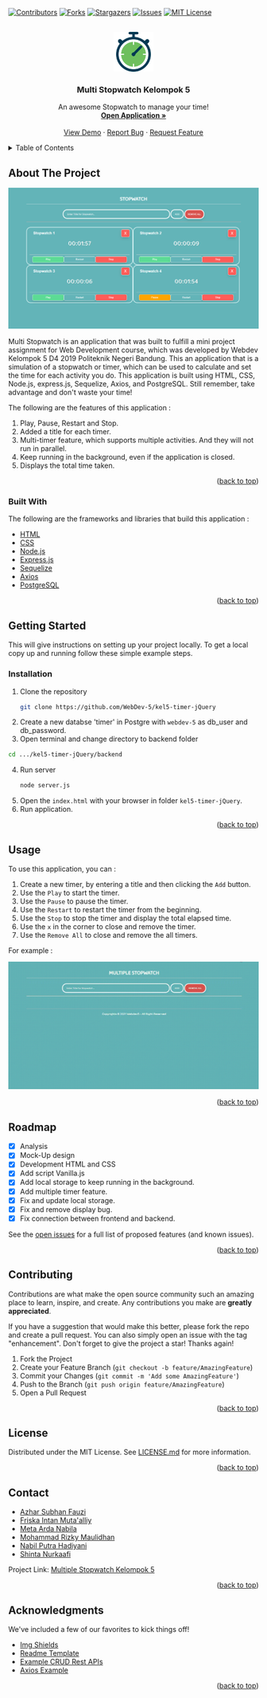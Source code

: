 <div id="top"></div>
<!--
*** Thanks for checking out the Best-README-Template. If you have a suggestion
*** that would make this better, please fork the repo and create a pull request
*** or simply open an issue with the tag "enhancement".
*** Don't forget to give the project a star!
*** Thanks again! Now go create something AMAZING! :D
-->

<!-- PROJECT SHIELDS -->
<!--
*** I'm using markdown "reference style" links for readability.
*** Reference links are enclosed in brackets [ ] instead of parentheses ( ).
*** See the bottom of this document for the declaration of the reference variables
*** for contributors-url, forks-url, etc. This is an optional, concise syntax you may use.
*** https://www.markdownguide.org/basic-syntax/#reference-style-links
-->

[![Contributors][contributors-shield]][contributors-url]
[![Forks][forks-shield]][forks-url]
[![Stargazers][stars-shield]][stars-url]
[![Issues][issues-shield]][issues-url]
[![MIT License][license-shield]][license-url]

<!-- PROJECT LOGO -->
<br />
<div align="center">
  <a href="https://github.com/WebDev-5/kel5-timer-jQuery">
    <img src="frontend/assets/images/icon.png" alt="Logo" width="80" height="80">
  </a>

  <h3 align="center">Multi Stopwatch Kelompok 5</h3>

  <p align="center">
    An awesome Stopwatch to manage your time!
    <br />
    <a href="https://github.com/WebDev-5/kel5-timer-jQuery"><strong>Open Application »</strong></a>
    <br />
    <br />
    <a href="https://github.com/WebDev-5/kel5-timer-jQuery">View Demo</a>
    ·
    <a href="https://github.com/WebDev-5/kel5-timer-jQuery/issues">Report Bug</a>
    ·
    <a href="https://github.com/WebDev-5/kel5-timer-jQuery/issues">Request Feature</a>
  </p>
</div>



<!-- TABLE OF CONTENTS -->
<details>
  <summary>Table of Contents</summary>
  <ol>
    <li>
      <a href="#about-the-project">About The Project</a>
      <ul>
        <li><a href="#built-with">Built With</a></li>
      </ul>
    </li>
    <li>
      <a href="#getting-started">Getting Started</a>
      <ul>
        <li><a href="#installation">Installation</a></li>
      </ul>
    </li>
    <li><a href="#usage">Usage</a></li>
    <li><a href="#roadmap">Roadmap</a></li>
    <li><a href="#contributing">Contributing</a></li>
    <li><a href="#license">License</a></li>
    <li><a href="#contact">Contact</a></li>
    <li><a href="#acknowledgments">Acknowledgments</a></li>
  </ol>
</details>



<!-- ABOUT THE PROJECT -->
## About The Project

[![Product Name Screen Shot][product-screenshot]](https://github.com/WebDev-5/kel5-timer-jQuery)

Multi Stopwatch is an application that was built to fulfill a mini project assignment for Web Development course, which was developed by Webdev Kelompok 5 D4 2019 Politeknik Negeri Bandung.
This an application that is a simulation of a stopwatch or timer, which can be used to calculate and set the time for each activity you do. This application is built using HTML, CSS, Node.js, express.js, Sequelize, Axios, and PostgreSQL. 
Still remember, take advantage and don't waste your time!

The following are the features of this application :
1. Play, Pause, Restart and Stop.
2. Added a title for each timer.
3. Multi-timer feature, which supports multiple activities. And they will not run in parallel.
4. Keep running in the background, even if the application is closed.
5. Displays the total time taken.

<p align="right">(<a href="#top">back to top</a>)</p>



### Built With

The following are the frameworks and libraries that build this application :

* [HTML](https://developer.mozilla.org/en-US/docs/Web/HTML/)
* [CSS](https://developer.mozilla.org/en-US/docs/Web/CSS)
* [Node.js](https://nodejs.org/)
* [Express.js](https://expressjs.com/)
* [Sequelize](https://sequelize.org/)
* [Axios](https://axios-http.com/docs/intro)
* [PostgreSQL](https://www.postgresql.org/)

<p align="right">(<a href="#top">back to top</a>)</p>



<!-- GETTING STARTED -->
## Getting Started

This will give instructions on setting up your project locally.
To get a local copy up and running follow these simple example steps.

### Installation

1. Clone the repository
   ```sh
   git clone https://github.com/WebDev-5/kel5-timer-jQuery
   ```
2. Create a new databse 'timer' in Postgre with `webdev-5` as db_user and db_password.
3.  Open terminal and change directory to backend folder
   ```sh
   cd .../kel5-timer-jQuery/backend
   ```
4. Run server 
   ```sh
   node server.js
   ```
4. Open the `index.html` with your browser in folder `kel5-timer-jQuery`.
5. Run application.
   
<p align="right">(<a href="#top">back to top</a>)</p>



<!-- USAGE EXAMPLES -->
## Usage

To use this application, you can :
1. Create a new timer, by entering a title and then clicking the `Add` button.
2. Use the `Play` to start the timer.
3. Use the `Pause` to pause the timer.
4. Use the `Restart` to restart the timer from the beginning.
5. Use the `Stop` to stop the timer and display the total elapsed time.
6. Use the `x` in the corner to close and remove the timer.
7.  Use the `Remove All`  to close and remove the all timers.

For example :

[![Watch the video](frontend/assets/video/demo.gif)](https://github.com/WebDev-5/kel5-timer-jQuery)

<p align="right">(<a href="#top">back to top</a>)</p>



<!-- ROADMAP -->
## Roadmap

- [x] Analysis
- [x] Mock-Up design
- [x] Development HTML and CSS
- [x] Add script Vanilla.js
- [x] Add local storage to keep running in the background.
- [x] Add multiple timer feature.
- [x] Fix and update local storage.  
- [x] Fix and remove display bug. 
- [x] Fix connection between frontend and backend. 

See the [open issues](https://github.com/WebDev-5/kel5-timer-jQuery/issues) for a full list of proposed features (and known issues).

<p align="right">(<a href="#top">back to top</a>)</p>



<!-- CONTRIBUTING -->
## Contributing

Contributions are what make the open source community such an amazing place to learn, inspire, and create. Any contributions you make are **greatly appreciated**.

If you have a suggestion that would make this better, please fork the repo and create a pull request. You can also simply open an issue with the tag "enhancement".
Don't forget to give the project a star! Thanks again!

1. Fork the Project
2. Create your Feature Branch (`git checkout -b feature/AmazingFeature`)
3. Commit your Changes (`git commit -m 'Add some AmazingFeature'`)
4. Push to the Branch (`git push origin feature/AmazingFeature`)
5. Open a Pull Request

<p align="right">(<a href="#top">back to top</a>)</p>



<!-- LICENSE -->
## License

Distributed under the MIT License. See [LICENSE.md](https://github.com/WebDev-5/kel5-timer-jQuery/blob/main/LICENSE.md) for more information.

<p align="right">(<a href="#top">back to top</a>)</p>



<!-- CONTACT -->
## Contact

* [Azhar Subhan Fauzi](https://github.com/vdbay)
* [Friska Intan Muta'alliy](https://github.com/friskaim7)
* [Meta Arda Nabila](https://github.com/metardn)
* [Mohammad Rizky Maulidhan](https://github.com/mrizkymaulidhan)
* [Nabil Putra Hadiyani](https://github.com/nabilputrah)
* [Shinta Nurkaafi](https://github.com/NurMeiTaa)

Project Link: [Multiple Stopwatch Kelompok 5](https://github.com/WebDev-5/kel5-timer-jQuery)

<p align="right">(<a href="#top">back to top</a>)</p>



<!-- ACKNOWLEDGMENTS -->
## Acknowledgments

We've included a few of our favorites to kick things off!

* [Img Shields](https://shields.io)
* [Readme Template](https://github.com/othneildrew/Best-README-Template)
* [Example CRUD Rest APIs](https://www.bezkoder.com/node-express-sequelize-postgresql/)
* [Axios Example](https://github.com/axios/axios)

<p align="right">(<a href="#top">back to top</a>)</p>



<!-- MARKDOWN LINKS & IMAGES -->
<!-- https://www.markdownguide.org/basic-syntax/#reference-style-links -->
[contributors-shield]: https://img.shields.io/badge/CONTRIBUTORS-6-blue?style=for-the-badge&logo=appveyor
[contributors-url]: https://github.com/WebDev-5/kel5-timer-jQuery/graphs/contributors
[forks-shield]: https://img.shields.io/github/forks/WebDev-5/kel5-timer-jQuery?style=for-the-badge&logo=appveyor
[forks-url]: https://github.com/WebDev-5/kel5-timer-jQuery/network/members
[stars-shield]: https://img.shields.io/github/stars/WebDev-5/kel5-timer-jQuery?style=for-the-badge&logo=appveyor
[stars-url]: https://github.com/WebDev-5/kel5-timer-jQuery/stargazers
[issues-shield]: https://img.shields.io/github/issues/WebDev-5/kel5-timer-jQuery?style=for-the-badge&logo=appveyor
[issues-url]: https://github.com/WebDev-5/kel5-timer-jQuery/issues
[license-shield]: https://img.shields.io/github/license/WebDev-5/kel5-timer-jQuery?style=for-the-badge&logo=appveyor
[license-url]: https://github.com/WebDev-5/kel5-timer-jQuery/blob/main/LICENSE.md
[product-screenshot]: frontend/assets/images/screenshot.png
